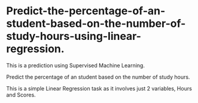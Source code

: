 # Predict-the-percentage-of-an-student-based-on-the-number-of-study-hours-using-linear-regression.

This is a prediction using Supervised Machine Learning.

Predict the percentage of an student based on the number of study hours.

This is a simple Linear Regression task as it involves just 2 variables, Hours and Scores.
